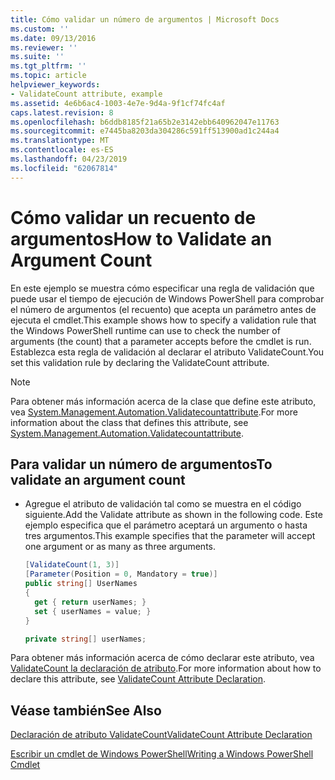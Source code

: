 ```yaml
---
title: Cómo validar un número de argumentos | Microsoft Docs
ms.custom: ''
ms.date: 09/13/2016
ms.reviewer: ''
ms.suite: ''
ms.tgt_pltfrm: ''
ms.topic: article
helpviewer_keywords:
- ValidateCount attribute, example
ms.assetid: 4e6b6ac4-1003-4e7e-9d4a-9f1cf74fc4af
caps.latest.revision: 8
ms.openlocfilehash: b6ddb8185f21a65b2e3142ebb640962047e11763
ms.sourcegitcommit: e7445ba8203da304286c591ff513900ad1c244a4
ms.translationtype: MT
ms.contentlocale: es-ES
ms.lasthandoff: 04/23/2019
ms.locfileid: "62067814"
---
```

# <a name="how-to-validate-an-argument-count"></a><span data-ttu-id="99226-102">Cómo validar un recuento de argumentos</span><span class="sxs-lookup"><span data-stu-id="99226-102">How to Validate an Argument Count</span></span>

<span data-ttu-id="99226-103">En este ejemplo se muestra cómo especificar una regla de validación que puede usar el tiempo de ejecución de Windows PowerShell para comprobar el número de argumentos (el recuento) que acepta un parámetro antes de ejecuta el cmdlet.</span><span class="sxs-lookup"><span data-stu-id="99226-103">This example shows how to specify a validation rule that the Windows PowerShell runtime can use to check the number of arguments (the count) that a parameter accepts before the cmdlet is run.</span></span> <span data-ttu-id="99226-104">Establezca esta regla de validación al declarar el atributo ValidateCount.</span><span class="sxs-lookup"><span data-stu-id="99226-104">You set this validation rule by declaring the ValidateCount attribute.</span></span>

> [!NOTE]
> <span data-ttu-id="99226-105">Para obtener más información acerca de la clase que define este atributo, vea [System.Management.Automation.Validatecountattribute](/dotnet/api/System.Management.Automation.ValidateCountAttribute).</span><span class="sxs-lookup"><span data-stu-id="99226-105">For more information about the class that defines this attribute, see [System.Management.Automation.Validatecountattribute](/dotnet/api/System.Management.Automation.ValidateCountAttribute).</span></span>

## <a name="to-validate-an-argument-count"></a><span data-ttu-id="99226-106">Para validar un número de argumentos</span><span class="sxs-lookup"><span data-stu-id="99226-106">To validate an argument count</span></span>

- <span data-ttu-id="99226-107">Agregue el atributo de validación tal como se muestra en el código siguiente.</span><span class="sxs-lookup"><span data-stu-id="99226-107">Add the Validate attribute as shown in the following code.</span></span> <span data-ttu-id="99226-108">Este ejemplo especifica que el parámetro aceptará un argumento o hasta tres argumentos.</span><span class="sxs-lookup"><span data-stu-id="99226-108">This example specifies that the parameter will accept one argument or as many as three arguments.</span></span>

    ```csharp
    [ValidateCount(1, 3)]
    [Parameter(Position = 0, Mandatory = true)]
    public string[] UserNames
    {
      get { return userNames; }
      set { userNames = value; }
    }

    private string[] userNames;
    ```

<span data-ttu-id="99226-109">Para obtener más información acerca de cómo declarar este atributo, vea [ValidateCount la declaración de atributo](./validatecount-attribute-declaration.md).</span><span class="sxs-lookup"><span data-stu-id="99226-109">For more information about how to declare this attribute, see [ValidateCount Attribute Declaration](./validatecount-attribute-declaration.md).</span></span>

## <a name="see-also"></a><span data-ttu-id="99226-110">Véase también</span><span class="sxs-lookup"><span data-stu-id="99226-110">See Also</span></span>

[<span data-ttu-id="99226-111">Declaración de atributo ValidateCount</span><span class="sxs-lookup"><span data-stu-id="99226-111">ValidateCount Attribute Declaration</span></span>](./validatecount-attribute-declaration.md)

[<span data-ttu-id="99226-112">Escribir un cmdlet de Windows PowerShell</span><span class="sxs-lookup"><span data-stu-id="99226-112">Writing a Windows PowerShell Cmdlet</span></span>](./writing-a-windows-powershell-cmdlet.md)
